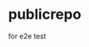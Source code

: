 # publicrepo
for e2e test























































































































































































































































































































































































































































































































































































































































